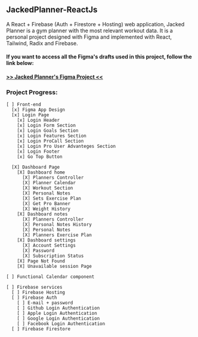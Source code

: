 ## JackedPlanner-ReactJs
A React + Firebase (Auth + Firestore + Hosting) web application, Jacked Planner is a gym planner with the most relevant workout data. It is a personal project designed  with Figma and implemented with React, Tailwind, Radix and Firebase.

#### If you want to access all the Figma's drafts used in this project, follow the link below:
#### <a href="https://www.figma.com/file/HJDXxkKYjJduLrUKtJRhaa/Jacked-Planner---React-Project?node-id=4%3A2"> >> Jacked Planner's Figma Project << </a>

### Project Progress:

    [ ] Front-end
      [x] Figma App Design
      [x] Login Page
        [x] Login Header
        [x] Login Form Section
        [x] Login Goals Section
        [x] Login Features Section
        [x] Login ProCall Section
        [x] Login Pro User Advanteges Section
        [x] Login Footer
        [x] Go Top Button

      [X] Dashboard Page
        [X] Dashboard home
          [X] Planners Controller
          [X] Planner Calendar 
          [X] Workout Section
          [X] Personal Notes 
          [X] Sets Exercise Plan
          [X] Get Pro Banner
          [X] Weight History 
        [X] Dashboard notes
          [X] Planners Controller
          [X] Personal Notes History
          [X] Personal Notes
          [X] Planners Exercise Plan
        [X] Dashboard settings
          [X] Account Settings
          [X] Password
          [X] Subscription Status  
        [X] Page Not Found
        [X] Unavailable session Page

    [ ] Functional Calendar component
        
    [ ] Firebase services
      [ ] Firebase Hosting
      [ ] Firebase Auth
        [ ] E-mail + password
        [ ] Github Login Authentication
        [ ] Apple Login Authentication
        [ ] Google Login Authentication
        [ ] Facebook Login Authentication
      [ ] Firebase Firestore
    
     

